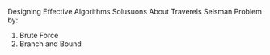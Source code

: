 Designing Effective Algorithms
  Solusuons About Traverels Selsman Problem by:
1. Brute Force
2. Branch and Bound
